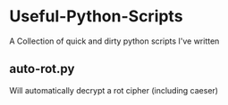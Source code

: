 # Useful-Python-Scripts
A Collection of quick and dirty python scripts I've written

## auto-rot.py
Will automatically decrypt a rot cipher (including caeser)
